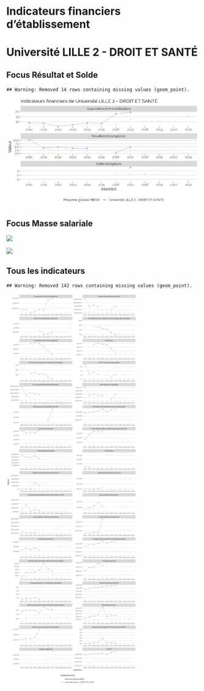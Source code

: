 Indicateurs financiers d’établissement
================

# Université LILLE 2 - DROIT ET SANTÉ

## Focus Résultat et Solde

    ## Warning: Removed 14 rows containing missing values (geom_point).

![](université_lille_2___droit_et_santé_files/figure-gfm/etab.focus-1.png)<!-- -->

## Focus Masse salariale

![](université_lille_2___droit_et_santé_files/figure-gfm/etab.focus.ms.et.pfe-1.png)<!-- -->

![](université_lille_2___droit_et_santé_files/figure-gfm/etab.focus.ms.vs.pfe-1.png)<!-- -->

## Tous les indicateurs

    ## Warning: Removed 142 rows containing missing values (geom_point).

![](université_lille_2___droit_et_santé_files/figure-gfm/etab-1.png)<!-- -->
